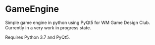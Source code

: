 # GameEngine

Simple game engine in python using PyQt5 for WM Game Design Club.
Currently in a very work in progress state.

Requires Python 3.7 and PyQt5.
